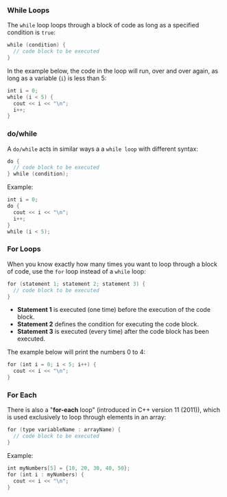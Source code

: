 ### While Loops

The `while` loop loops through a block of code as long as a specified condition is `true`:
```c++
while (condition) {  
  // code block to be executed  
}
```

In the example below, the code in the loop will run, over and over again, as long as a variable (`i`) is less than 5:
```c++
int i = 0;  
while (i < 5) {  
  cout << i << "\n";  
  i++;  
}
```

### do/while 

A `do/while` acts in similar ways a a `while loop` with different syntax:
```c++
do {  
  // code block to be executed
} while (condition);
```

Example:
```c++
int i = 0;  
do {  
  cout << i << "\n";  
  i++;  
}  
while (i < 5);
```

### For Loops

When you know exactly how many times you want to loop through a block of code, use the `for` loop instead of a `while` loop:
```c++
for (statement 1; statement 2; statement 3) {  
  // code block to be executed
}
```

- **Statement 1** is executed (one time) before the execution of the code block.
- **Statement 2** defines the condition for executing the code block.
- **Statement 3** is executed (every time) after the code block has been executed.

The example below will print the numbers 0 to 4:
```c++
for (int i = 0; i < 5; i++) {  
  cout << i << "\n";  
}
```

### For Each

There is also a "**for-each** loop" (introduced in C++ version 11 (2011)), which is used exclusively to loop through elements in an array:

```c++
for (type variableName : arrayName) {  
  // code block to be executed  
}
```

Example: 
```c++
int myNumbers[5] = {10, 20, 30, 40, 50};  
for (int i : myNumbers) {  
  cout << i << "\n";  
}
```